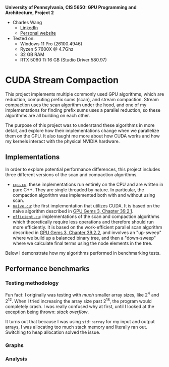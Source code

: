 **University of Pennsylvania, CIS 5650: GPU Programming and Architecture, Project 2**

* Charles Wang
  * [LinkedIn](https://linkedin.com/in/zwcharl)
  * [Personal website](https://charleszw.com)
* Tested on:
  * Windows 11 Pro (26100.4946)
  * Ryzen 5 7600X @ 4.7Ghz
  * 32 GB RAM
  * RTX 5060 Ti 16 GB (Studio Driver 580.97)

# CUDA Stream Compaction

This project implements multiple commonly used GPU algorithms, which are reduction, computing prefix sums (scan), and stream compaction. Stream compaction uses the scan algorithm under the hood, and one of my implementations for finding prefix sums uses a parallel reduction, so these algorithms are all building on each other.

The purpose of this project was to understand these algorithms in more detail, and explore how their implementations change when we parallelize them on the GPU. It also taught me more about how CUDA works and how my kernels interact with the physical NVIDIA hardware.

## Implementations

In order to explore potential performance differences, this project includes three different versions of the scan and compaction algorithms.

- [`cpu.cu`](stream_compaction/cpu.cu): these implementations run entirely on the CPU and are written in pure C++. They are single threaded by nature. In particular, the compaction algorithm was implemented both with and without using scan.
- [`naive.cu`](stream_compaction/naive.cu): the first implementation that utilizes CUDA. It is based on the naive algorithm described in [GPU Gems 3, Chapter 39.2.1](https://developer.nvidia.com/gpugems/gpugems3/part-vi-gpu-computing/chapter-39-parallel-prefix-sum-scan-cuda).
- [`efficient.cu`](stream_compaction/efficient.cu): implementations of the scan and compaction algorithms which theoretically require less operations and therefore should run more efficiently. It is based on the work-efficient parallel scan algorithm described in [GPU Gems 3, Chapter 39.2.2](https://developer.nvidia.com/gpugems/gpugems3/part-vi-gpu-computing/chapter-39-parallel-prefix-sum-scan-cuda), and involves an "up-sweep" where we build up a balanced binary tree, and then a "down-sweep" where we calculate final terms using the node elements in the tree.

Below I demonstrate how my algorithms performed in benchmarking tests.

## Performance benchmarks

### Testing methodology

Fun fact: I originally was testing with *much* smaller array sizes, like $2^4$ and $2^{12}$. When I tried increasing the array size past $2^{18}$, the program would completely crash. I was really confused why at first, until I looked at the exception being thrown: *stack overflow*.

It turns out that because I was using `std::array` for my input and output arrays, I was allocating too much stack memory and literally ran out. Switching to heap allocation solved the issue.

### Graphs

### Analysis
